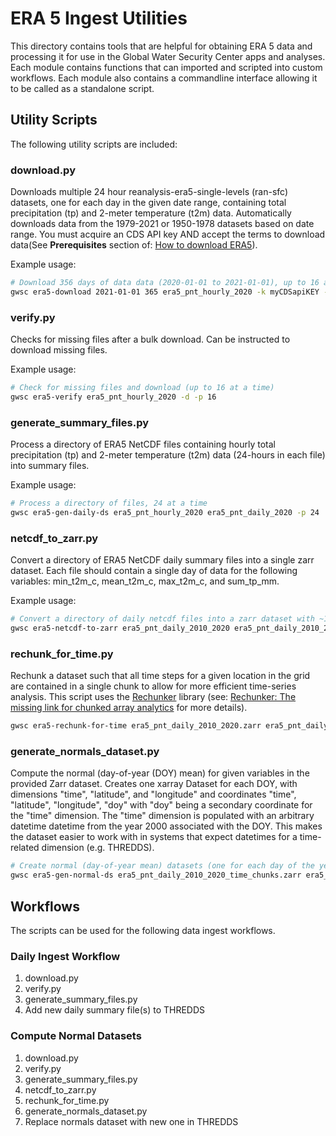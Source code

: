 # ERA 5 Ingest Utilities

This directory contains tools that are helpful for obtaining ERA 5 data and processing it for use in the Global Water Security Center apps and analyses. Each module contains functions that can imported and scripted into custom workflows. Each module also contains a commandline interface allowing it to be called as a standalone script.

## Utility Scripts

The following utility scripts are included:

### download.py

Downloads multiple 24 hour reanalysis-era5-single-levels (ran-sfc) datasets, one for each day in the given date range, containing total precipitation (tp) and 2-meter temperature (t2m) data. Automatically downloads data from the 1979-2021 or 1950-1978 datasets based on date range. You must acquire an CDS API key AND accept the terms to download data(See **Prerequisites** section of: [How to download ERA5](https://confluence.ecmwf.int/display/CKB/How+to+download+ERA5)).

Example usage:

```bash
# Download 356 days of data data (2020-01-01 to 2021-01-01), up to 16 at a time
gwsc era5-download 2021-01-01 365 era5_pnt_hourly_2020 -k myCDSapiKEY -p 16
```

### verify.py

Checks for missing files after a bulk download. Can be instructed to download missing files.

Example usage:

```bash
# Check for missing files and download (up to 16 at a time)
gwsc era5-verify era5_pnt_hourly_2020 -d -p 16
```

### generate_summary_files.py

Process a directory of ERA5 NetCDF files containing hourly total precipitation (tp) and 2-meter temperature (t2m) data (24-hours in each file) into summary files.

Example usage:

```bash
# Process a directory of files, 24 at a time
gwsc era5-gen-daily-ds era5_pnt_hourly_2020 era5_pnt_daily_2020 -p 24
```

### netcdf_to_zarr.py

Convert a directory of ERA5 NetCDF daily summary files into a single zarr dataset. Each file should contain a single day of data for the following variables: min_t2m_c, mean_t2m_c, max_t2m_c, and sum_tp_mm.

Example usage:

```bash
# Convert a directory of daily netcdf files into a zarr dataset with ~150 MB chunks
gwsc era5-netcdf-to-zarr era5_pnt_daily_2010_2020 era5_pnt_daily_2010_2020.zarr -s 134200000
```

### rechunk_for_time.py

Rechunk a dataset such that all time steps for a given location in the grid are contained in a single chunk to allow for more efficient time-series analysis. This script uses the [Rechunker](https://rechunker.readthedocs.io/en/latest/) library (see: [Rechunker: The missing link for chunked array analytics](https://medium.com/pangeo/rechunker-the-missing-link-for-chunked-array-analytics-5b2359e9dc11) for more details).

```bash
gwsc era5-rechunk-for-time era5_pnt_daily_2010_2020.zarr era5_pnt_daily_2010_2020_time_chunks.zarr temp.zarr -m 500MB
```

### generate_normals_dataset.py

Compute the normal (day-of-year (DOY) mean) for given variables in the provided Zarr dataset. Creates one xarray Dataset for each DOY, with dimensions "time", "latitude", and "longitude" and coordinates "time", "latitude", "longitude", "doy" with "doy" being a secondary coordinate for the "time" dimension. The "time" dimension is populated with an arbitrary datetime datetime from the year 2000 associated with the DOY. This makes the dataset easier to work with in systems that expect datetimes for a time-related dimension (e.g. THREDDS).

```bash
# Create normal (day-of-year mean) datasets (one for each day of the year) for all data contained in the zarr
gwsc era5-gen-normal-ds era5_pnt_daily_2010_2020_time_chunks.zarr era5_normal_pnt_2010_2020  -v mean_t2m_c sum_tp_mm
```


## Workflows

The scripts can be used for the following data ingest workflows.

### Daily Ingest Workflow

1. download.py
1. verify.py
1. generate_summary_files.py
1. Add new daily summary file(s) to THREDDS

### Compute Normal Datasets

1. download.py
1. verify.py
1. generate_summary_files.py
1. netcdf_to_zarr.py
1. rechunk_for_time.py
1. generate_normals_dataset.py
1. Replace normals dataset with new one in THREDDS